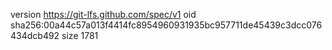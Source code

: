 version https://git-lfs.github.com/spec/v1
oid sha256:00a44c57a013f4414fc8954960931935bc957711de45439c3dcc076434dcb492
size 1781
